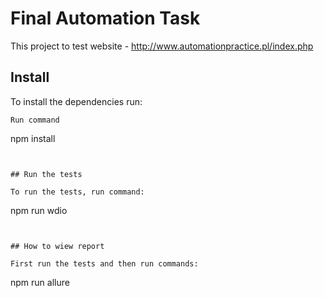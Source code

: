 # Final Automation Task

This project to test website - http://www.automationpractice.pl/index.php

## Install

To install the dependencies run:
```
Run command
```
npm install
```


## Run the tests

To run the tests, run command:
```
npm run wdio
```


## How to wiew report

First run the tests and then run commands:
```
npm run allure
```
